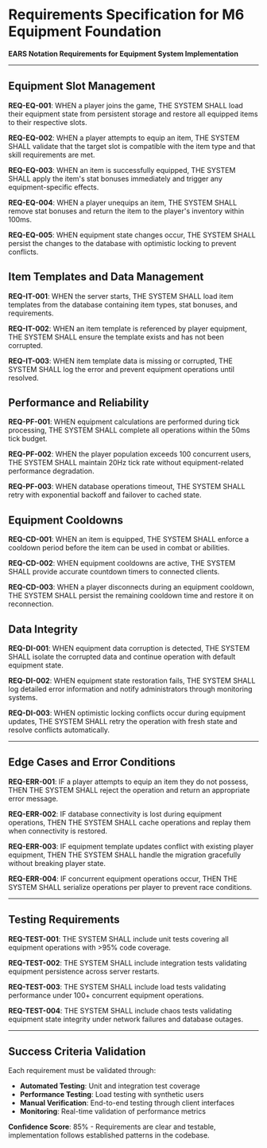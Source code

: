 # Requirements Specification for M6 Equipment Foundation

**EARS Notation Requirements for Equipment System Implementation**

---

## Equipment Slot Management

**REQ-EQ-001**: WHEN a player joins the game, THE SYSTEM SHALL load their equipment state from persistent storage and restore all equipped items to their respective slots.

**REQ-EQ-002**: WHEN a player attempts to equip an item, THE SYSTEM SHALL validate that the target slot is compatible with the item type and that skill requirements are met.

**REQ-EQ-003**: WHEN an item is successfully equipped, THE SYSTEM SHALL apply the item's stat bonuses immediately and trigger any equipment-specific effects.

**REQ-EQ-004**: WHEN a player unequips an item, THE SYSTEM SHALL remove stat bonuses and return the item to the player's inventory within 100ms.

**REQ-EQ-005**: WHEN equipment state changes occur, THE SYSTEM SHALL persist the changes to the database with optimistic locking to prevent conflicts.

## Item Templates and Data Management

**REQ-IT-001**: WHEN the server starts, THE SYSTEM SHALL load item templates from the database containing item types, stat bonuses, and requirements.

**REQ-IT-002**: WHEN an item template is referenced by player equipment, THE SYSTEM SHALL ensure the template exists and has not been corrupted.

**REQ-IT-003**: WHEN item template data is missing or corrupted, THE SYSTEM SHALL log the error and prevent equipment operations until resolved.

## Performance and Reliability

**REQ-PF-001**: WHEN equipment calculations are performed during tick processing, THE SYSTEM SHALL complete all operations within the 50ms tick budget.

**REQ-PF-002**: WHEN the player population exceeds 100 concurrent users, THE SYSTEM SHALL maintain 20Hz tick rate without equipment-related performance degradation.

**REQ-PF-003**: WHEN database operations timeout, THE SYSTEM SHALL retry with exponential backoff and failover to cached state.

## Equipment Cooldowns

**REQ-CD-001**: WHEN an item is equipped, THE SYSTEM SHALL enforce a cooldown period before the item can be used in combat or abilities.

**REQ-CD-002**: WHEN equipment cooldowns are active, THE SYSTEM SHALL provide accurate countdown timers to connected clients.

**REQ-CD-003**: WHEN a player disconnects during an equipment cooldown, THE SYSTEM SHALL persist the remaining cooldown time and restore it on reconnection.

## Data Integrity

**REQ-DI-001**: WHEN equipment data corruption is detected, THE SYSTEM SHALL isolate the corrupted data and continue operation with default equipment state.

**REQ-DI-002**: WHEN equipment state restoration fails, THE SYSTEM SHALL log detailed error information and notify administrators through monitoring systems.

**REQ-DI-003**: WHEN optimistic locking conflicts occur during equipment updates, THE SYSTEM SHALL retry the operation with fresh state and resolve conflicts automatically.

---

## Edge Cases and Error Conditions

**REQ-ERR-001**: IF a player attempts to equip an item they do not possess, THEN THE SYSTEM SHALL reject the operation and return an appropriate error message.

**REQ-ERR-002**: IF database connectivity is lost during equipment operations, THEN THE SYSTEM SHALL cache operations and replay them when connectivity is restored.

**REQ-ERR-003**: IF equipment template updates conflict with existing player equipment, THEN THE SYSTEM SHALL handle the migration gracefully without breaking player state.

**REQ-ERR-004**: IF concurrent equipment operations occur, THEN THE SYSTEM SHALL serialize operations per player to prevent race conditions.

---

## Testing Requirements

**REQ-TEST-001**: THE SYSTEM SHALL include unit tests covering all equipment operations with >95% code coverage.

**REQ-TEST-002**: THE SYSTEM SHALL include integration tests validating equipment persistence across server restarts.

**REQ-TEST-003**: THE SYSTEM SHALL include load tests validating performance under 100+ concurrent equipment operations.

**REQ-TEST-004**: THE SYSTEM SHALL include chaos tests validating equipment state integrity under network failures and database outages.

---

## Success Criteria Validation

Each requirement must be validated through:
- **Automated Testing**: Unit and integration test coverage
- **Performance Testing**: Load testing with synthetic users  
- **Manual Verification**: End-to-end testing through client interfaces
- **Monitoring**: Real-time validation of performance metrics

**Confidence Score**: 85% - Requirements are clear and testable, implementation follows established patterns in the codebase.